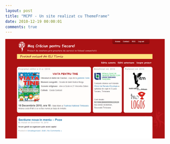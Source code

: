 ```yaml
---
layout: post
title: "MCPF - Un site realizat cu ThemeFrame"
date: 2010-12-19 00:00:01
comments: true
---
```


![](/assets/images/2010/SiteMCPF.png)
